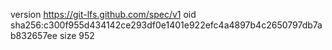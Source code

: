 version https://git-lfs.github.com/spec/v1
oid sha256:c300f955d434142ce293df0e1401e922efc4a4897b4c2650797db7ab832657ee
size 952
